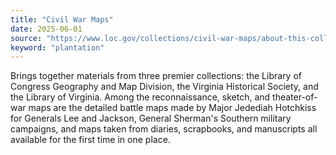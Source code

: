 ```yaml
---
title: "Civil War Maps"
date: 2025-06-01
source: "https://www.loc.gov/collections/civil-war-maps/about-this-collection/"
keyword: "plantation"
---
```


Brings together materials from three premier collections: the Library of Congress Geography and Map Division, the Virginia Historical Society, and the Library of Virginia. Among the reconnaissance, sketch, and theater-of-war maps are the detailed battle maps made by Major Jedediah Hotchkiss for Generals Lee and Jackson, General Sherman's Southern military campaigns, and maps taken from diaries, scrapbooks, and manuscripts all available for the first time in one place.